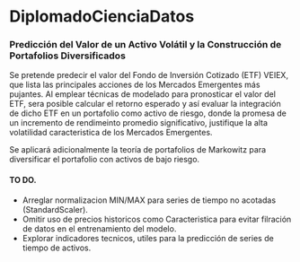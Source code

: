 # DiplomadoCienciaDatos


### Predicción del Valor de un Activo Volátil y la Construcción de Portafolios Diversificados
Se pretende predecir el valor del Fondo de Inversión Cotizado (ETF) VEIEX, que lista las principales acciones de los Mercados Emergentes más pujantes. Al emplear técnicas de modelado para pronosticar el valor del ETF, sera posible calcular el retorno esperado y así evaluar la integración de dicho ETF en un portafolio como activo de riesgo, donde la promesa de un incremento de rendimeinto promedio significativo, justifique la alta volatilidad caracteristica de los Mercados Emergentes.

Se aplicará adicionalmente la teoría de portafolios de Markowitz para diversificar el portafolio con activos de bajo riesgo.

#### TO DO.
* Arreglar normalizacion MIN/MAX para series de tiempo no acotadas (StandardScaler).
* Omitir uso de precios historicos como Caracteristica para evitar filración de datos en el entrenamiento del modelo.
* Explorar indicadores tecnicos, utiles para la predicción de series de tiempo de activos.
